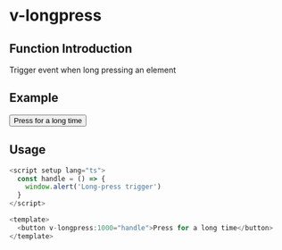 # v-longpress

## Function Introduction

Trigger event when long pressing an element

## Example

<script setup lang="ts">
  const handle = () => {
    window.alert('Long-press trigger')
  }
</script>

<button
  :style="{
    display: 'flex',
    justifyContent: 'center',
    alignItems: 'center',
    border: '1px solid #ccc',
    padding: '5px 8px',
    borderRadius: '5px'
    }" v-longpress:1000="handle">Press for a long time</button>

## Usage

```typescript {8}
<script setup lang="ts">
  const handle = () => {
    window.alert('Long-press trigger')
  }
</script>

<template>
  <button v-longpress:1000="handle">Press for a long time</button>
</template>
```
